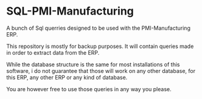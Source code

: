 # SQL-PMI-Manufacturing
A bunch of Sql querries designed to be used with the  PMI-Manufacturing ERP.

This repository is mostly for backup purposes. It will contain queries made in order to extract data from the ERP.

While the database structure is the same for most installations of this software, i do not guarantee that those will work on any other database, for this ERP, any other ERP or any kind of database.

You are however free to use those queries in any way you please.
